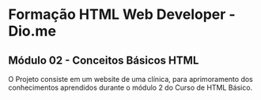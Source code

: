 # Formação HTML Web Developer - Dio.me

## Módulo 02 - Conceitos Básicos HTML

O Projeto consiste em um website de uma clínica, para aprimoramento dos conhecimentos aprendidos durante o módulo 2 do Curso de HTML Básico.
